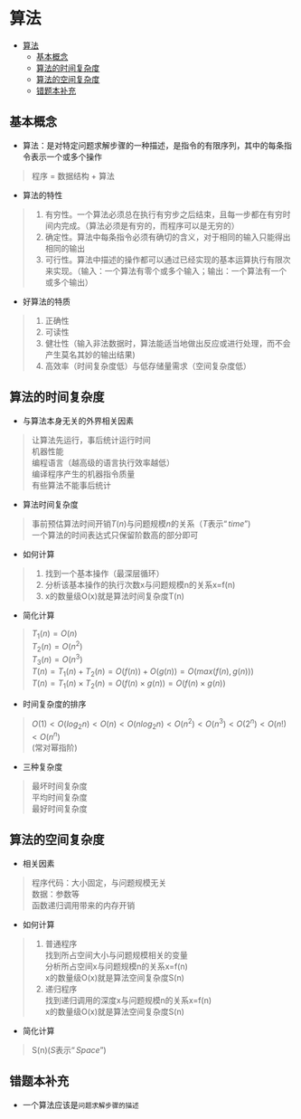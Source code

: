 # 算法

<!-- TOC -->

- [算法](#算法)
  - [基本概念](#基本概念)
  - [算法的时间复杂度](#算法的时间复杂度)
  - [算法的空间复杂度](#算法的空间复杂度)
  - [错题本补充](#错题本补充)

<!-- /TOC -->

## 基本概念

- 算法：是对特定问题求解步骤的一种描述，是指令的有限序列，其中的每条指令表示一个或多个操作

> 程序 = 数据结构 + 算法

- 算法的特性

> 1. 有穷性。一个算法必须总在执行有穷步之后结束，且每一步都在有穷时间内完成。（算法必须是有穷的，而程序可以是无穷的）
> 2. 确定性。算法中每条指令必须有确切的含义，对于相同的输入只能得出相同的输出
> 3. 可行性。算法中描述的操作都可以通过已经实现的基本运算执行有限次来实现。（输入：一个算法有零个或多个输入；输出：一个算法有一个或多个输出）

- 好算法的特质

> 1. 正确性
> 2. 可读性
> 3. 健壮性（输入非法数据时，算法能适当地做出反应或进行处理，而不会产生莫名其妙的输出结果)
> 4. 高效率（时间复杂度低）与低存储量需求（空间复杂度低）

## 算法的时间复杂度

- 与算法本身无关的外界相关因素

> 让算法先运行，事后统计运行时间  
> 机器性能  
> 编程语言（越高级的语言执行效率越低）  
> 编译程序产生的机器指令质量  
> 有些算法不能事后统计

- 算法时间复杂度

> 事前预估算法时间开销$T(n)$与问题规模$n$的关系（$T$表示$“time”$)  
> 一个算法的时间表达式只保留阶数高的部分即可

- 如何计算
>
> 1. 找到一个基本操作（最深层循环）
> 2. 分析该基本操作的执行次数x与问题规模n的关系x=f(n)  
> 3. x的数量级O(x)就是算法时间复杂度T(n)

- 简化计算

> $T_1(n) = O(n)$  
> $T_2(n) = O(n^2)$  
> $T_3(n) = O(n^3)$  
> $T(n) = T_1(n) + T_2(n) = O(f(n))+ O(g(n)) = O(max(f(n),g(n)))$  
> $T(n) = T_1(n) \times T_2(n) = O(f(n)\times g(n)) = O(f(n)\times g(n))$

- 时间复杂度的排序

> $O(1)<O(log_2n)<O(n)<O(nlog_2n)<O(n^2)<O(n^3)<O(2^n)<O(n!)<O(n^n)$  
> (常对幂指阶)

- 三种复杂度

> 最坏时间复杂度  
> 平均时间复杂度  
> 最好时间复杂度

## 算法的空间复杂度

- 相关因素
  
> 程序代码：大小固定，与问题规模无关  
> 数据：参数等  
> 函数递归调用带来的内存开销

- 如何计算

> 1. 普通程序  
> 找到所占空间大小与问题规模相关的变量  
> 分析所占空间x与问题规模n的关系x=f(n)  
> x的数量级O(x)就是算法空间复杂度S(n)
> 2. 递归程序  
> 找到递归调用的深度x与问题规模n的关系x=f(n)  
> x的数量级O(x)就是算法空间复杂度S(n)  

- 简化计算

> S(n)($S$表示$“Space”$)

## 错题本补充

- 一个算法应该是`问题求解步骤的描述`
